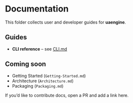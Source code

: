 # Documentation

This folder collects user and developer guides for **uaengine**.

## Guides
- **CLI reference** – see [CLI.md](CLI.md)

## Coming soon
- Getting Started (`Getting-Started.md`)
- Architecture (`Architecture.md`)
- Packaging (`Packaging.md`)

If you’d like to contribute docs, open a PR and add a link here.

